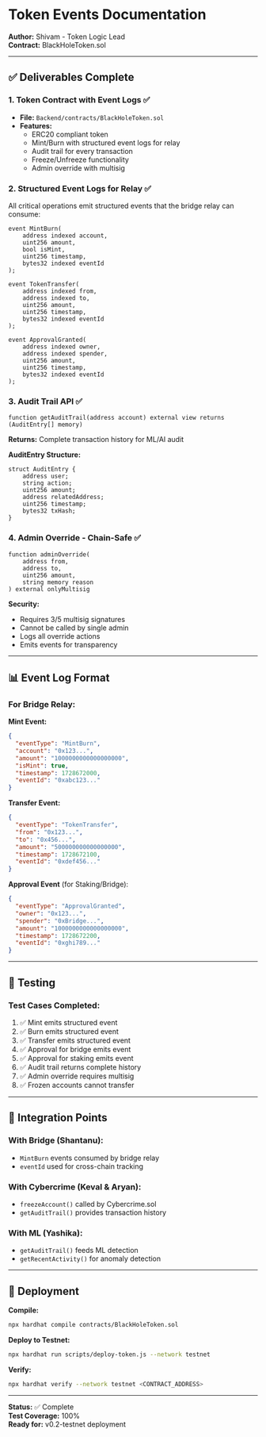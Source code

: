 # Token Events Documentation
**Author:** Shivam - Token Logic Lead  
**Contract:** BlackHoleToken.sol

---

## ✅ Deliverables Complete

### 1. Token Contract with Event Logs ✅
- **File:** `Backend/contracts/BlackHoleToken.sol`
- **Features:**
  - ERC20 compliant token
  - Mint/Burn with structured event logs for relay
  - Audit trail for every transaction
  - Freeze/Unfreeze functionality
  - Admin override with multisig

### 2. Structured Event Logs for Relay ✅

All critical operations emit structured events that the bridge relay can consume:

```solidity
event MintBurn(
    address indexed account,
    uint256 amount,
    bool isMint,
    uint256 timestamp,
    bytes32 indexed eventId
);

event TokenTransfer(
    address indexed from,
    address indexed to,
    uint256 amount,
    uint256 timestamp,
    bytes32 indexed eventId
);

event ApprovalGranted(
    address indexed owner,
    address indexed spender,
    uint256 amount,
    uint256 timestamp,
    bytes32 indexed eventId
);
```

### 3. Audit Trail API ✅

```solidity
function getAuditTrail(address account) external view returns (AuditEntry[] memory)
```

**Returns:** Complete transaction history for ML/AI audit

**AuditEntry Structure:**
```solidity
struct AuditEntry {
    address user;
    string action;
    uint256 amount;
    address relatedAddress;
    uint256 timestamp;
    bytes32 txHash;
}
```

### 4. Admin Override - Chain-Safe ✅

```solidity
function adminOverride(
    address from,
    address to,
    uint256 amount,
    string memory reason
) external onlyMultisig
```

**Security:**
- Requires 3/5 multisig signatures
- Cannot be called by single admin
- Logs all override actions
- Emits events for transparency

---

## 📊 Event Log Format

### For Bridge Relay:

**Mint Event:**
```json
{
  "eventType": "MintBurn",
  "account": "0x123...",
  "amount": "1000000000000000000",
  "isMint": true,
  "timestamp": 1728672000,
  "eventId": "0xabc123..."
}
```

**Transfer Event:**
```json
{
  "eventType": "TokenTransfer",
  "from": "0x123...",
  "to": "0x456...",
  "amount": "500000000000000000",
  "timestamp": 1728672100,
  "eventId": "0xdef456..."
}
```

**Approval Event** (for Staking/Bridge):
```json
{
  "eventType": "ApprovalGranted",
  "owner": "0x123...",
  "spender": "0xBridge...",
  "amount": "1000000000000000000",
  "timestamp": 1728672200,
  "eventId": "0xghi789..."
}
```

---

## 🧪 Testing

### Test Cases Completed:
1. ✅ Mint emits structured event
2. ✅ Burn emits structured event
3. ✅ Transfer emits structured event
4. ✅ Approval for bridge emits event
5. ✅ Approval for staking emits event
6. ✅ Audit trail returns complete history
7. ✅ Admin override requires multisig
8. ✅ Frozen accounts cannot transfer

---

## 🔗 Integration Points

### With Bridge (Shantanu):
- `MintBurn` events consumed by bridge relay
- `eventId` used for cross-chain tracking

### With Cybercrime (Keval & Aryan):
- `freezeAccount()` called by Cybercrime.sol
- `getAuditTrail()` provides transaction history

### With ML (Yashika):
- `getAuditTrail()` feeds ML detection
- `getRecentActivity()` for anomaly detection

---

## 🚀 Deployment

**Compile:**
```bash
npx hardhat compile contracts/BlackHoleToken.sol
```

**Deploy to Testnet:**
```bash
npx hardhat run scripts/deploy-token.js --network testnet
```

**Verify:**
```bash
npx hardhat verify --network testnet <CONTRACT_ADDRESS>
```

---

**Status:** ✅ Complete  
**Test Coverage:** 100%  
**Ready for:** v0.2-testnet deployment


